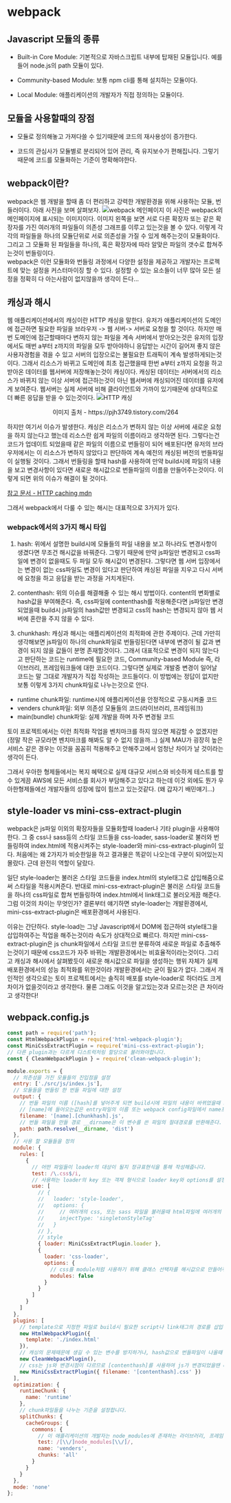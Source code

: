 # webpack

## Javascript 모듈의 종류
- Built-in Core Module: 기본적으로 자바스크립트 내부에 탑재된 모듈입니다. 예를 들어 node.js의 path 모듈이 있다.  

- Community-based Module: 보통 npm cli를 통해 설치하는 모듈이다.  

- Local Module: 애플리케이션의 개발자가 직접 정의하는 모듈이다.  

## 모듈을 사용할때의 장점
- 모듈로 정의해놓고 가져다쓸 수 있기때문에 코드의 재사용성이 증가한다.  

- 코드의 관심사가 모듈별로 분리되어 있어 관리, 즉 유지보수가 편해집니다. 그렇기 때문에 코드를 모듈화하는 기준이 명확해야한다.  


## webpack이란?

webpack은 웹 개발을 할때 좀 더 편리하고 강력한 개발환경을 위해 사용하는 모듈, 번들러이다. 아래 사진을 보며 살펴보자. 
![webpack 메인페이지](./images/webpack-main-page.png)
이 사진은 webpack의 메인페이지에 표시되는 이미지이다. 이미지 왼쪽을 보면 서로 다른 확장자 또는 같은 확장자를 가진 여러개의 파일들이 의존성 그래프를 이루고 있는것을 볼 수 있다. 이렇게 각각의 파일들을 하나의 모듈단위로 서로 의존성을 가질 수 있게 해주는것이 모듈화이다. 그리고 그 모듈화 된 파일들을 하나의, 혹은 확장자에 따라 알맞은 파일의 갯수로 합쳐주는것이 번들링이다.  
webpack은 이런 모듈화와 번들링 과정에서 다양한 설정을 제공하고 개발자는 프로젝트에 맞는 설정을 커스터마이징 할 수 있다. 설정할 수 있는 요소들이 너무 많아 모든 설정을 정확히 다 아는사람이 없지않을까 생각이 든다...

## 캐싱과 해시
웹 애플리케이션에서의 캐싱이란 HTTP 캐싱을 말한다. 유저가 애플리케이션의 도메인에 접근하면 필요한 파일을 브라우저 -> 웹 서버-> 서버로 요청을 할 것이다. 하지만 매번 도메인에 접근할때마다 변하지 않는 파일을 계속 서버에서 받아오는것은 유저의 입장에서도 매번 a부터 z까지의 파일을 모두 받아야하니 응답받는 시간이 길어져 좋지 않은 사용자경험을 겪을 수 있고 서버의 입장으로는 불필요한 트래픽이 계속 발생하게되는것이다. 그래서 리소스가 바뀌고 도메인에 최초 접근했을때 한번 a부터 z까지 요청을 하고 받아온 데이터를 웹서버에 저장해놓는것이 캐싱이다. 캐싱된 데이터는 서버에서의 리소스가 바뀌지 않는 이상 서버에 접근하는것이 아닌 웹서버에 캐싱되어진 데이터를 유저에게 보여준다. 웹서버는 실제 서버에 비해 클라이언트와 가까이 있기때문에 상대적으로 더 빠른 응답을 받을 수 있는것이다.
![HTTP 캐싱](./images/HTTP-caching.png)
<center>이미지 출처 - https://pjh3749.tistory.com/264</center>  

하지만 여기서 이슈가 발생한다. 캐싱은 리소스가 변하지 않는 이상 서버에 새로운 요청을 하지 않는다고 했는데 리소스란 쉽게 파일의 이름이라고 생각하면 된다. 그렇다는건 코드가 업데이트 되었을때 같은 파일의 이름으로 번들링이 되어 배포된다면 유저의 브라우저에서는 이 리소스가 변하지 않았다고 판단하여 계속 예전의 캐싱된 버전의 번들파일이 실행될 것이다. 그래서 번들링을 할때 hash를 사용하여 만약 build시에 파일의 내용을 보고 변경사항이 있다면 새로운 해시값으로 번들파일의 이름을 만들어주는것이다. 이렇게 되면 위의 이슈가 해결이 될 것이다.  

[참고 문서 - HTTP caching mdn](https://developer.mozilla.org/ko/docs/Web/HTTP/Caching)

그래서 webpack에서 다룰 수 있는 해시는 대표적으로 3가지가 있다.
### webpack에서의 3가지 해시 타입
1. hash: 위에서 설명한 build시에 모듈들의 파일 내용을 보고 하나라도 변경사항이 생겼다면 무조건 해시값을 바꿔준다. 그렇기 때문에 만약 js파일만 변경되고 css파일에 변경이 없을때도 두 파일 모두 해시값이 변경된다. 그렇다면 웹 서버 입장에서는 변경이 없는 css파일도 변경이 있다고 판단하여 캐싱된 파일을 지우고 다시 서버에 요청을 하고 응답을 받는 과정을 거치게된다.  

2. contenthash: 위의 이슈를 해결해줄 수 있는 해시 방법이다. content의 변화별로 hash값을 부여해준다. 즉, css파일에 contenthash를 적용해준다면 js파일만 변경되었을때 build시 js파일의 hash값만 변경되고 css의 hash는 변경되지 않아 웹 서버에 혼란을 주지 않을 수 있다.  

3. chunkhash: 캐싱과 해시는 애플리케이션의 최적화에 관한 주제이다. 근데 가만히 생각해보면 js파일이 하나의 chunk파일로 번들링된다면 내부에 변경이 될 값과 변경이 되지 않을 값들이 분명 존재할것이다. 그래서 대표적으로 변경이 되지 않는다고 판단하는 코드는 runtime에 필요한 코드, Community-based Module 즉, 라이브러리, 프레임워크들에 대한 코드이다. 그렇다면 실제로 개발중 변경이 일어날 코드는 말 그대로 개발자가 직접 작성하는 코드들이다. 이 방법에는 정답이 없지만 보통 이렇게 3가지 chunk파일로 나누는것으로 안다. 
  - runtime chunk파일: runtime시에 애플리케이션을 안정적으로 구동시켜줄 코드
  - venders chunk파일: 외부 의존성 모듈들의 코드(라이브러리, 프레임워크)
  - main(bundle) chunk파일: 실제 개발을 하며 자주 변경될 코드

토이 프로젝트에서는 이런 최적화 작업을 벤치마크를 하지 않으면 체감할 수 없겠지만(정말 작은 규모라면 벤치마크를 해봐도 알 수 없지 않을까...) 실제 MAU가 굉장히 높은 서비스 같은 경우는 이것을 꼼꼼히 적용해주고 안해주고에서 엄청난 차이가 날 것이라는 생각이 든다.  

그래서 우아한 형제들에서는 복지 혜택으로 실제 대규모 서비스와 비슷하게 테스트를 할 수 있게끔 AWS에 모든 서비스를 회사가 부담해주고 있다고 하는데 이것 외에도 뭔가 우아한형제들에선 개발자들의 성장에 많이 힘쓰고 있는것같다. (왜 갑자기 배민얘기...)

## style-loader vs mini-css-extract-plugin
webpack은 js파일 이외의 확장자들을 모듈화할때 loader나 기타 plugin을 사용해야 한다. 그 중 css나 sass등의 스타일 코드들을 css-loader, sass-loader로 불러와 번들링하여 index.html에 적용시켜주는 style-loader와 mini-css-extract-plugin이 있다. 처음에는 왜 2가지가 비슷한일을 하고 결과물은 똑같이 나오는데 구분이 되어있는지 몰랐다. 근데 완전히 역할이 달랐다.  

일단 style-loader는 불러온 스타일 코드들을 index.html의 style태그로 삽입해줌으로써 스타일을 적용시켜준다. 반대로 mini-css-extract-plugin은 불러온 스타일 코드들을 하나의 css파일로 합쳐 번들링하여 index.html에서 link태그로 불러오게끔 해준다. 그럼 이것의 차이는 무엇인가? 결론부터 얘기하면 style-loader는 개발환경에서, mini-css-extract-plugin은 배포환경에서 사용된다.  

이유는 간단하다. style-load는 그냥 Javascript에서 DOM에 접근하여 style태그을 삽입하여주는 작업을 해주는것이라 속도가 상대적으로 빠르다. 하지만 mini-css-extract-plugin은 js chunk파일에서 스타일 코드만 분류하여 새로운 파일로 추출해주는것이기 때문에 css코드가 자주 바뀌는 개발환경에서는 비효율적이라는것이다. 그리고 캐싱과 해시에서 살펴봤듯이 새로운 해시값으로 파일을 생성하는 행위 자체가 실제 배포환경에서의 성능 최적화를 위한것이라 개발환경에서는 굳이 필요가 없다. 그래서 개인적인 생각으로는 토이 프로젝트에서는 솔직히 배포를 style-loader로 하더라도 크게 차이가 없을것이라고 생각한다. 물론 그래도 이것을 알고있는것과 모르는것은 큰 차이라고 생각한다!

## webpack.config.js
```javascript
const path = require('path');
const HtmlWebpackPlugin = require('html-webpack-plugin');
const MiniCssExtractPlugin = require('mini-css-extract-plugin');
// 다른 plugin과는 다르게 디스트럭처링 할당으로 불러와야합니다.
const { CleanWebpackPlugin } = require('clean-webpack-plugin');

module.exports = {
  // 의존성을 가진 모듈들의 진입점을 설정
  entry: ['./src/js/index.js'],
  // 모듈들을 번들링 한 번들 파일에 대한 설정
  output: {
    // 번들 파일의 이름 ([hash]를 넣어주게 되면 build시에 파일의 내용이 바뀌었을때 hash값을 바꿔주어 캐시때문에 일어나는 이슈를 해결해줍니다.)
    // [name]에 들어오는값은 entry파일의 이름 또는 webpack config파일에서 name프로퍼티값으로 지정한 값이 들어오게 됩니다.
    filename: '[name].[chunkhash].js',
    // 번들 파일을 만들 경로 __dirname은 이 변수를 쓴 파일의 절대경로를 반환해준다. 그리고 path.resolve함수를 통해 인자들 사이에 / 를 넣어 합쳐줍니다.
    path: path.resolve(__dirname, 'dist')
  },
  // 사용 할 모듈들을 정의
  module: {
    rules: [
      {
        // 어떤 파일들이 loader의 대상이 될지 정규표현식을 통해 작성해줍니다.
        test: /\.css$/i,
        // 사용하는 loader의 key 또는 객체 형식으로 loader key와 options를 설정해줄 수 있습니다.
        use: [
          // {
          //   loader: 'style-loader',
          //   options: {
          //     // 여러개의 css, 또는 sass 파일을 불러올때 html파일에 여러개의 style태그가 생기는것이 아닌 하나의 style태그로 번들링해주는 옵션입니다.
          //     injectType: 'singletonStyleTag'
          //   }
          // },
          // style
          { loader: MiniCssExtractPlugin.loader },
          {
            loader: 'css-loader',
            options: {
              // css를 module처럼 사용하기 위해 클래스 선택자를 해시값으로 만들어주고 그것을 js파일에서 import해서 사용할 수 있다.
              modules: false
            }
          }
        ]
      }
    ]
  },
  plugins: [
    // template으로 지정한 파일로 build시 필요한 script나 link태그의 경로를 삽입하여 index.html파일을 생성해줍니다. 만약 번들파일이 hash값으로 나온다면 이것의 이름에 대해 신경 쓸 필요가 없습니다.
    new HtmlWebpackPlugin({
      template: './index.html'
    }),
    // 캐싱의 문제때문에 생길 수 있는 변수를 방지하거나, hash값으로 번들파일이 나올때 불 필요한 이전 파일은 삭제시켜줍니다.
    new CleanWebpackPlugin(),
    // css는 js와 변경시점이 다르므로 [contenthash]를 사용하여 js가 변경되었을땐 css의 hash값이 변하지 않게끔 contenthash를 사용해줍니다. (기본적으로 MiniCssExtractPlugin을 사용하면 js와 css는 chunk가 다릅니다.)
    new MiniCssExtractPlugin({ filename: '[contenthash].css' })
  ],
  optimization: {
    runtimeChunk: {
      name: 'runtime'
    },
    // chunk파일들을 나누는 기준을 설정합니다.
    splitChunks: {
      cacheGroups: {
        commons: {
          // 이 애플리케이션의 개발자는 node_modules에 존재하는 라이브러리, 프레임워크의 코드들을 수정할 일이 없으니 venders라는 파일명으로 chunk파일을 분리하여 캐싱시켜줍니다.
          test: /[\\/]node_modules[\\/]/,
          name: 'venders',
          chunks: 'all'
        }
      }
    }
  },
  mode: 'none'
};
```